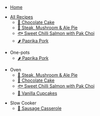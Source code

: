 - [Home](/)

<!-- docsify: collapse -->
- [All Recipes](all-recipes.md)
  - [🍫 Chocolate Cake](recipes/oven/chocolate-cake.md)
  - [🥧 Steak, Mushroom & Ale Pie](recipes/oven/steak-mushroom-pie.md)
  - [🐟 Sweet Chilli Salmon with Pak Choi](recipes/oven/hob/sweet-chilli-salmon.md)
  - [🌶️ Paprika Pork](recipes/hob/paprika-pork.md)

<!-- docsify: collapse -->
- One-pots
  - [🌶️ Paprika Pork](recipes/hob/paprika-pork.md)

<!-- docsify: collapse -->
- Oven
  - [🥧 Steak, Mushroom & Ale Pie](recipes/oven/steak-mushroom-pie.md)
  - [🍫 Chocolate Cake](recipes/oven/chocolate-cake.md)
  - [🐟 Sweet Chilli Salmon with Pak Choi](recipes/oven/hob/sweet-chilli-salmon.md)
  - [🧁 Vanilla Cupcakes](recipes/oven/vanilla-cupcakes.md)

<!-- docsify: collapse -->
- Slow Cooker
  - [🍲 Sausage Casserole](recipes/sausage-casserole.md)
